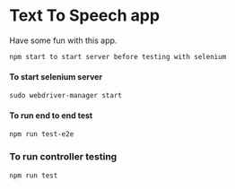 # Text To Speech app

Have some fun with this app.

[Try it out]: <http://www.example.com>

```
npm start to start server before testing with selenium
```

#### To start selenium server
```
sudo webdriver-manager start
```

#### To run end to end test
```
npm run test-e2e
```

### To run controller testing
```
npm run test
```
